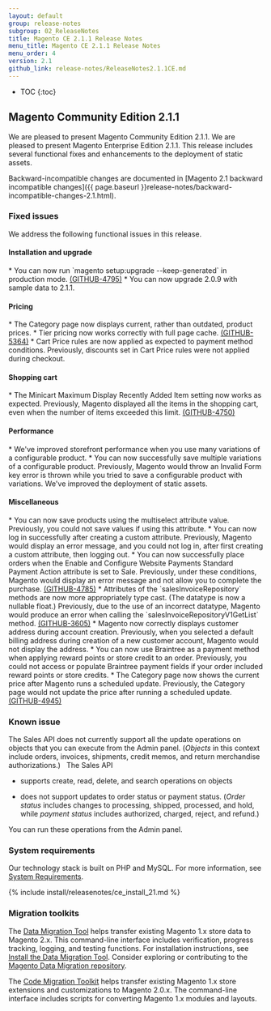 ```yaml
---
layout: default
group: release-notes
subgroup: 02_ReleaseNotes
title: Magento CE 2.1.1 Release Notes
menu_title: Magento CE 2.1.1 Release Notes
menu_order: 4
version: 2.1
github_link: release-notes/ReleaseNotes2.1.1CE.md
---
```


*	TOC
{:toc}


## Magento Community Edition 2.1.1
We are pleased to present Magento Community Edition 2.1.1. We are pleased to present Magento Enterprise Edition 2.1.1. This release includes several functional fixes and enhancements to the deployment of static assets. 


Backward-incompatible changes are documented in [Magento 2.1 backward incompatible changes]({{ page.baseurl }}release-notes/backward-incompatible-changes-2.1.html).






### Fixed issues

We address the following functional issues in this release. 



#### Installation and upgrade

<!--- 53777-->* You can now run `magento setup:upgrade --keep-generated` in production mode.  <a href="https://github.com/magento/magento2/issues/4795" target="_blank">(GITHUB-4795)</a> 

<!--- 56974-->* You can now upgrade 2.0.9 with sample data to 2.1.1. 




#### Pricing
<!--- 54320 -->* The Category page now displays current, rather than outdated,  product prices.


<!--- 55055 -->* Tier pricing now works correctly with full page cache. <a href="https://github.com/magento/magento2/issues/5364" target="_blank">(GITHUB-5364)</a> 


<!--- 45339 -->* Cart Price rules are now applied as expected to payment method conditions. Previously, discounts set in Cart Price rules were not applied during checkout.





#### Shopping cart

<!--- 53793 -->* The Minicart Maximum Display Recently Added Item setting now works as expected.  Previously, Magento displayed all the items in the shopping cart, even when the number of items exceeded this limit. <a href="https://github.com/magento/magento2/issues/4750" target="_blank">(GITHUB-4750)</a> 





#### Performance

<!--- 54682 -->* We've improved storefront performance when you use many variations of a configurable product.

<!--- 57410-->* You can now successfully save multiple variations of a configurable product. Previously, Magento would throw an Invalid Form key error is thrown while you tried to save a configurable product with variations. 


<!--- 52660 --> We've improved the deployment of static assets. 




#### Miscellaneous

<!--- 56892-->*  You can now save products using the multiselect attribute value. Previously, you could not save values if using this attribute. 


<!--- 56126 -->* You can now log in successfully after creating a custom attribute. Previously, Magento would display an error message, and you could not log in, after first creating a custom attribute, then logging out. 


<!--- 54787 -->* You can now successfully place orders when the Enable and Configure Website Payments Standard Payment Action attribute is set to Sale. Previously, under these conditions, Magento would display an error message and not allow you to complete the purchase.  <a href="https://github.com/magento/magento2/issues/4785" target="_blank">(GITHUB-4785)</a> 



<!--- 50026 -->* Attributes of the `salesInvoiceRepository` methods are now more appropriately type cast. (The datatype is now a nullable float.)  Previously, due to the use of an incorrect datatype, Magento would produce an error when calling the `salesInvoiceRepositoryV1GetList` method. <a href="https://github.com/magento/magento2/issues/3605" target="_blank">(GITHUB-3605)</a> 


<!--- 52448-->* Magento now correctly displays customer address during account creation. Previously, when you selected a default billing address during creation of a new customer account, Magento would not display the address. 



<!--- 54721-->* You can now use Braintree as a payment method when applying reward points or store credit to an order. Previously, you could not access or populate Braintree payment fields if your order included reward points or store credits.

<!--- 57420-->* The Category page now shows the current price after Magento runs a scheduled update.  Previously, the Category page would not update the  price after running a scheduled update.	<a href="https://github.com/magento/magento2/issues/4945" target="_blank">(GITHUB-4945)</a> 





<!--- DELETED: 54839 (release notes), 56893 (clone), 54647, 55897, 56945, 54963 -->



### Known issue


The Sales API does not currently support all the update operations on objects that you can execute from the Admin panel. (<i>Objects</i> in this context include orders, invoices, shipments, credit memos, and return merchandise authorizations.)
 
The Sales API

* supports create, read, delete, and search operations on objects

* does not support updates to order status or payment status. (<i>Order status</i> includes changes to processing, shipped, processed, and hold, while <i>payment status</i> includes authorized, charged, reject, and refund.)


You can run these operations from the Admin panel.


### System requirements
Our technology stack is built on PHP and MySQL. For more information, see
<a href="{{ page.baseurl }}install-gde/system-requirements.html" target="_blank">System Requirements</a>.


{% include install/releasenotes/ce_install_21.md %}



### Migration toolkits
The <a href="{{ page.baseurl }}migration/migration-migrate.html" target="_blank">Data Migration Tool</a> helps transfer existing Magento 1.x store data to Magento 2.x. This command-line interface includes verification, progress tracking, logging, and testing functions. For installation instructions, see  <a href="{{ page.baseurl }}migration/migration-tool-install.html" target="_blank">Install the Data Migration Tool</a>. Consider exploring or contributing to the <a href="https://github.com/magento/data-migration-tool" target="_blank"> Magento Data Migration repository</a>.

The <a href="https://github.com/magento/code-migration" target="_blank">Code Migration Toolkit</a> helps transfer existing Magento 1.x store extensions and customizations to Magento 2.0.x. The command-line interface includes scripts for converting Magento 1.x modules and layouts.
